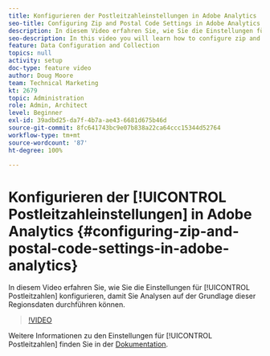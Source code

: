 ```yaml
---
title: Konfigurieren der Postleitzahleinstellungen in Adobe Analytics
seo-title: Configuring Zip and Postal Code Settings in Adobe Analytics
description: In diesem Video erfahren Sie, wie Sie die Einstellungen für Postleitzahlen konfigurieren, damit Sie Analysen auf der Grundlage dieser Regionsdaten durchführen können.
seo-description: In this video you will learn how to configure zip and postal code settings, so that you can do analysis based on this region data.
feature: Data Configuration and Collection
topics: null
activity: setup
doc-type: feature video
author: Doug Moore
team: Technical Marketing
kt: 2679
topic: Administration
role: Admin, Architect
level: Beginner
exl-id: 39adbd25-da7f-4b7a-ae43-6681d675b46d
source-git-commit: 8fc641743bc9e07b838a22ca64ccc15344d52764
workflow-type: tm+mt
source-wordcount: '87'
ht-degree: 100%

---
```


# Konfigurieren der [!UICONTROL Postleitzahleinstellungen] in Adobe Analytics {#configuring-zip-and-postal-code-settings-in-adobe-analytics}

In diesem Video erfahren Sie, wie Sie die Einstellungen für [!UICONTROL Postleitzahlen] konfigurieren, damit Sie Analysen auf der Grundlage dieser Regionsdaten durchführen können.

>[!VIDEO](https://video.tv.adobe.com/v/27051/?quality=12&learn=on)

Weitere Informationen zu den Einstellungen für [!UICONTROL Postleitzahlen] finden Sie in der [Dokumentation](https://experienceleague.adobe.com/docs/analytics/components/dimensions/zip-code.html?lang=de).
